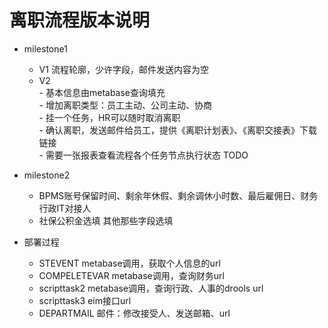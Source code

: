 # 离职流程版本说明
- milestone1
    - V1 流程轮廓，少许字段，邮件发送内容为空  
    - V2   
    		- 基本信息由metabase查询填充  
    		- 增加离职类型：员工主动、公司主动、协商  
    		- 挂一个任务，HR可以随时取消离职  
    		- 确认离职，发送邮件给员工，提供《离职计划表》、《离职交接表》下载链接  
    		- 需要一张报表查看流程各个任务节点执行状态 TODO  
    
    

- milestone2   
	- BPMS账号保留时间、剩余年休假、剩余调休小时数、最后雇佣日、财务行政IT对接人   
	- 社保公积金选填  其他那些字段选填   

- 部署过程
	- STEVENT metabase调用，获取个人信息的url
	- COMPELETEVAR metabase调用，查询财务url
	- scripttask2 metabase调用，查询行政、人事的drools url
	- scripttask3 eim接口url
	- DEPARTMAIL 邮件：修改接受人、发送邮箱、url